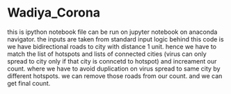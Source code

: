 # Wadiya_Corona
this is ipython notebook file can be run on jupyter notebook on anaconda navigator. 
the inputs are taken from standard input
logic behind this code is we have bidirectional roads to city with distance 1 unit. hence we have to match the list of hotspots and lists of connected cities (virus can only spread to city only if that city is conncetd to hotspot) and increament our count. where we have to avoid duplication on virus spread to same city by different hotspots. we can remove those roads from our count. and we can get final count. 
